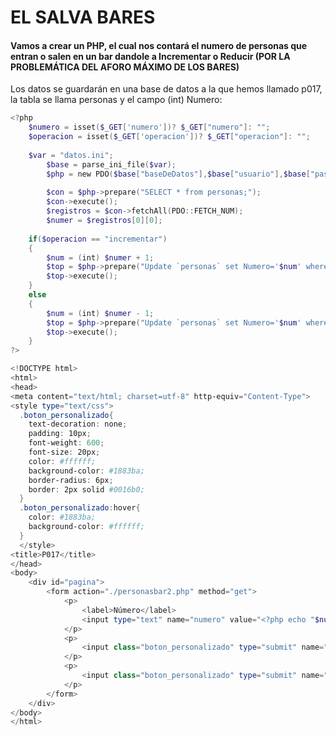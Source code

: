 # EL SALVA BARES

#### Vamos a crear un PHP, el cual nos contará el numero de personas que entran o salen en un bar dandole a Incrementar o Reducir (POR LA PROBLEMÁTICA DEL AFORO MÁXIMO DE LOS BARES)

Los datos se guardarán en una base de datos a la que hemos llamado p017, la tabla se llama personas y el campo (int) Numero:


```powershell
<?php
	$numero = isset($_GET['numero'])? $_GET["numero"]: "";
	$operacion = isset($_GET['operacion'])? $_GET["operacion"]: "";
	
	$var = "datos.ini";
		$base = parse_ini_file($var);		
		$php = new PDO($base["baseDeDatos"],$base["usuario"],$base["password"]);
		
		$con = $php->prepare("SELECT * from personas;");
		$con->execute();
		$registros = $con->fetchAll(PDO::FETCH_NUM);
		$numer = $registros[0][0];
		
	if($operacion == "incrementar")
	{
		$num = (int) $numer + 1;
		$top = $php->prepare("Update `personas` set Numero='$num' where Numero='$numer';");
		$top->execute();
	}
	else
	{
		$num = (int) $numer - 1;
		$top = $php->prepare("Update `personas` set Numero='$num' where Numero='$numer';");
		$top->execute();
	}	
?>

<!DOCTYPE html>
<html>
<head>
<meta content="text/html; charset=utf-8" http-equiv="Content-Type">
<style type="text/css">
  .boton_personalizado{
    text-decoration: none;
    padding: 10px;
    font-weight: 600;
    font-size: 20px;
    color: #ffffff;
    background-color: #1883ba;
    border-radius: 6px;
    border: 2px solid #0016b0;
  }
  .boton_personalizado:hover{
    color: #1883ba;
    background-color: #ffffff;
  }
  </style>
<title>P017</title>
</head>
<body>
	<div id="pagina">
		<form action="./personasbar2.php" method="get">
			<p>
				<label>Número</label>   
				<input type="text" name="numero" value="<?php echo "$num"; ?>" maxlength="5" readonly="readonly"/>
			</p>
			<p>
				<input class="boton_personalizado" type="submit" name="operacion" value="incrementar"/>
			</p>
			<p>
				<input class="boton_personalizado" type="submit" name="operacion" value="reducir"/>
			</p>
		</form>
	</div>
</body>
</html>
```
